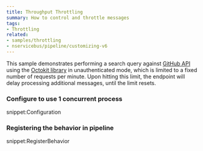 ```yaml
---
title: Throughput Throttling
summary: How to control and throttle messages
tags: 
- Throttling
related:
- samples/throttling
- nservicebus/pipeline/customizing-v6
---
```


This sample demonstrates performing a search query against [GitHub API](https://developer.github.com/v3/) using the [Octokit library](https://github.com/octokit/octokit.net) in unauthenticated mode, which is limited to a fixed number of requests per minute. Upon hitting this limit, the endpoint will delay processing additional messages, until the limit resets.


### Configure to use 1 concurrent process

snippet:Configuration


### Registering the behavior in pipeline

snippet:RegisterBehavior